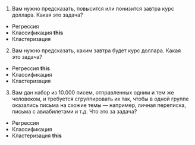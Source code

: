 1. Вам нужно предсказать, повысится или понизится завтра курс доллара. Какая это задача?

- Регрессия
- Классификация   **this**
- Кластеризация

2. Вам нужно предсказать, каким завтра будет курс доллара. Какая это задача?

- Регрессия   **this**
- Классификация
- Кластеризация


3. Вам дан набор из 10.000 писем, отправленных одним и тем же человеком, и требуется сгруппировать их так, чтобы в одной группе оказались письма на схожие темы — например, личная переписка, письма с авиабилетами и т.д. Что это за задача?

- Регрессия
- Классификация
- Кластеризация **this**

